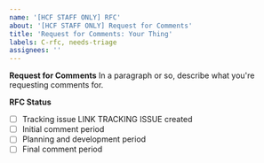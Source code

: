 ```yaml
---
name: '[HCF STAFF ONLY] RFC'
about: '[HCF STAFF ONLY] Request for Comments'
title: 'Request for Comments: Your Thing'
labels: C-rfc, needs-triage
assignees: ''
---
```


**Request for Comments**
In a paragraph or so, describe what you're requesting comments for.

**RFC Status**

- [ ] Tracking issue LINK TRACKING ISSUE created
- [ ] Initial comment period
- [ ] Planning and development period
- [ ] Final comment period
